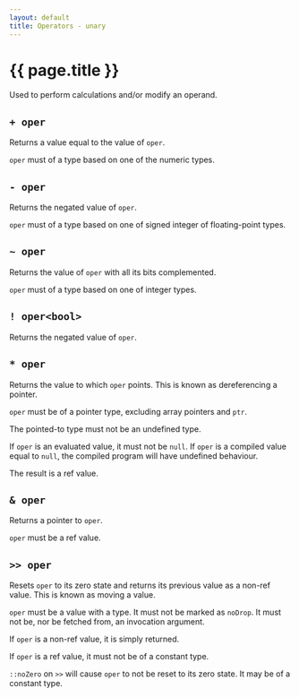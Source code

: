 ```yaml
---
layout: default
title: Operators - unary
---
```

# {{ page.title }}

Used to perform calculations and/or modify an operand.

## `+ oper`

Returns a value equal to the value of `oper`.

`oper` must of a type based on one of the numeric types.

## `- oper`

Returns the negated value of `oper`.

`oper` must of a type based on one of signed integer of floating-point types.

## `~ oper`

Returns the value of `oper` with all its bits complemented.

`oper` must of a type based on one of integer types.

## `! oper<bool>`

Returns the negated value of `oper`.

## `* oper`

Returns the value to which `oper` points. This is known as dereferencing a pointer.

`oper` must be of a pointer type, excluding array pointers and `ptr`.

The pointed-to type must not be an undefined type.

If `oper` is an evaluated value, it must not be `null`. If `oper` is a compiled value equal to `null`, the compiled program will have undefined behaviour.

The result is a ref value.

## `& oper`

Returns a pointer to `oper`.

`oper` must be a ref value.

## `>> oper`

Resets `oper` to its zero state and returns its previous value as a non-ref value. This is known as moving a value.

`oper` must be a value with a type. It must not be marked as `noDrop`. It must not be, nor be fetched from, an invocation argument.

If `oper` is a non-ref value, it is simply returned.

If `oper` is a ref value, it must not be of a constant type.

`::noZero` on `>>` will cause `oper` to not be reset to its zero state. It may be of a constant type.